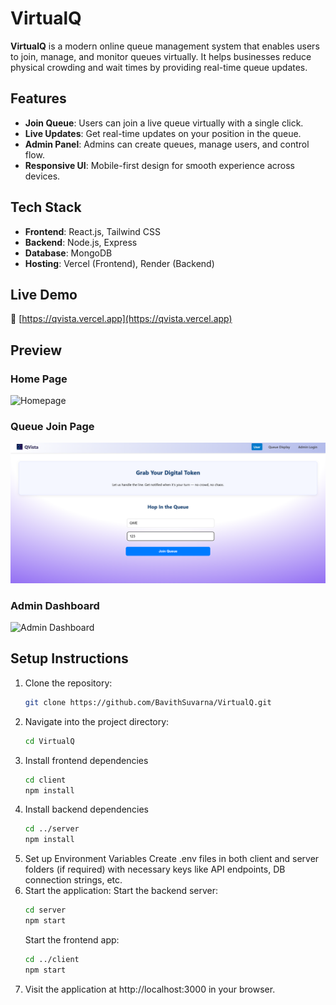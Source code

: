 # VirtualQ

**VirtualQ** is a modern online queue management system that enables users to join, manage, and monitor queues virtually. It helps businesses reduce physical crowding and wait times by providing real-time queue updates.

## Features

- **Join Queue**: Users can join a live queue virtually with a single click.
- **Live Updates**: Get real-time updates on your position in the queue.
- **Admin Panel**: Admins can create queues, manage users, and control flow.
- **Responsive UI**: Mobile-first design for smooth experience across devices.

## Tech Stack

- **Frontend**: React.js, Tailwind CSS
- **Backend**: Node.js, Express
- **Database**: MongoDB
- **Hosting**: Vercel (Frontend), Render (Backend)

## Live Demo

🔗 [https://qvista.vercel.app](https://qvista.vercel.app)

## Preview

### Home Page
![Homepage](public/HomePage.png)

### Queue Join Page
![Join Page](public/JoinQueue.png)

### Admin Dashboard
![Admin Dashboard](public/AdminPage.png)

## Setup Instructions

1. Clone the repository:
   ```bash
   git clone https://github.com/BavithSuvarna/VirtualQ.git
   ```
2. Navigate into the project directory:
   ```bash
   cd VirtualQ
   ```
3. Install frontend dependencies
   ```bash
   cd client
   npm install
   ```
4. Install backend dependencies
   ```bash
   cd ../server
   npm install
   ```
5. Set up Environment Variables
   Create .env files in both client and server folders (if required) with necessary keys like API endpoints, DB connection strings, etc.
6. Start the application:
     Start the backend server:
     ```bash
     cd server
     npm start
     ```
     Start the frontend app:
     ```bash
     cd ../client
     npm start
     ```
7. Visit the application at http://localhost:3000 in your browser.
